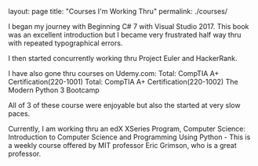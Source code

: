 layout: page
title: "Courses I'm Working Thru"
permalink: ./courses/

I began my journey with Beginning C# 7 with Visual Studio 2017.  This book was an excellent introduction but I became very frustrated half way thru with
repeated typographical errors.  

I then started concurrently working thru Project Euler and HackerRank.

I have also gone thru courses on Udemy.com: 
  Total: CompTIA A+ Certification(220-1001)
  Total: CompTIA A+ Certification(220-1002)
  The Modern Python 3 Bootcamp
  
All of 3 of these course were enjoyable but also the started at very slow paces. 

Currently, I am working thru an edX XSeries Program, Computer Science:
  Introduction to Computer Science and Programming Using Python - This is a weekly course offered by MIT professor Eric Grimson, who is a great professor.
